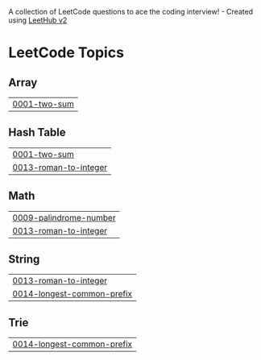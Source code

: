 A collection of LeetCode questions to ace the coding interview! - Created using [LeetHub v2](https://github.com/arunbhardwaj/LeetHub-2.0)
<!---LeetCode Topics Start-->
# LeetCode Topics
## Array
|  |
| ------- |
| [0001-two-sum](https://github.com/d3vanandharthi/LeetCodeAndHackerrank/tree/master/0001-two-sum) |
## Hash Table
|  |
| ------- |
| [0001-two-sum](https://github.com/d3vanandharthi/LeetCodeAndHackerrank/tree/master/0001-two-sum) |
| [0013-roman-to-integer](https://github.com/d3vanandharthi/LeetCodeAndHackerrank/tree/master/0013-roman-to-integer) |
## Math
|  |
| ------- |
| [0009-palindrome-number](https://github.com/d3vanandharthi/LeetCodeAndHackerrank/tree/master/0009-palindrome-number) |
| [0013-roman-to-integer](https://github.com/d3vanandharthi/LeetCodeAndHackerrank/tree/master/0013-roman-to-integer) |
## String
|  |
| ------- |
| [0013-roman-to-integer](https://github.com/d3vanandharthi/LeetCodeAndHackerrank/tree/master/0013-roman-to-integer) |
| [0014-longest-common-prefix](https://github.com/d3vanandharthi/LeetCodeAndHackerrank/tree/master/0014-longest-common-prefix) |
## Trie
|  |
| ------- |
| [0014-longest-common-prefix](https://github.com/d3vanandharthi/LeetCodeAndHackerrank/tree/master/0014-longest-common-prefix) |
<!---LeetCode Topics End-->